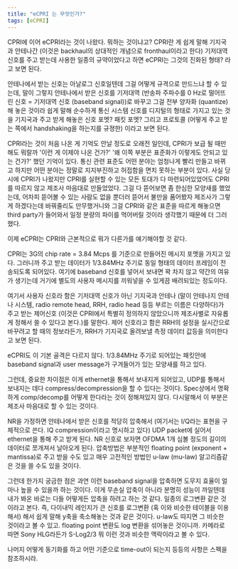 ```yaml
---
title: "eCPRI 는 무엇인가?"
tags: [eCPRI]
---
```


CPRI에 이어 eCPRI라는 것이 나왔다. 뭐하는 것이냐고? CPRI란 게 쉽게 말해 기지국과 안테나간 (이것은 backhaul의 상대적인 개념으로 fronthaul이라고 한다) 기저대역 신호를 주고 받는데 사용한 일종의 규약이었다고 하면 eCPRI는 그것의 진화된 형태? 라고 보면 된다.

안테나에서 받는 신호는 아날로그 신호일텐데 그걸 어떻게 규격으로 만드느냐 할 수 있는데, 말이 그렇지 안테나에서 받은 신호를 기저대역 (반송파 주파수를 0 Hz로 떨어뜨린 신호 = 기저대역 신호 (baseband signal))로 바꾸고 그걸 전부 양자화 (quantize) 해 놓은 것이라 쉽게 말해 순수하게 통신 시스템 신호를 디지털의 형태로 가지고 있는 것을 기지국과 주고 받게 해놓은 신호 포멧? 패킷 포멧? 그리고 프로토콜 (어떻게 주고 받는 쪽에서 handshaking을 하는지를 규졍한) 이라고 보면 된다.

CPRI라는 것이 처음 나온 게 기억도 안날 정도로 오래전 일인데, CPRI가 보급 될 때만 해도 뭐랄까 '이런 게 이제야 나온 건가?' '왜 이쪽 부분은 표준화가 이렇게도 안되고 있는 건가?' 했던 기억이 있다. 통신 관련 표준도 어떤 분야는 엄청나게 빨리 만들고 바뀌고 하지만 어떤 분야는 정말로 지지부진하고 허접함을 면치 못하는 부분이 있다. 사실 당시에 CPRI가 나왔지만 CPRI를 실현할 수 있는 모든 토대가 다 마련되어있었어도 CPRI를 따르지 않고 제조사 마음대로 만들었었다. 그걸 다 뜯어보면 좀 한심한 모양새를 했었는데, 어차피 뜯어볼 수 있는 사람도 없을 뿐더러 뜯어서 불만을 품어봤자 제조사가 그렇게 하겠다는데 바꿔줄리도 만무했거니와 그걸 CPRI와 같은 표준을 따르게 해놓으면 third party가 들어와서 일정 분량의 파이를 먹어버릴 것이라 생각했기 때문에 더 그러했다.

이제 eCPRI는 CPRI와 근본적으로 뭐가 다른가를 얘기해야할 것 같다. 

CPRI는 3G의 chip rate = 3.84 Mcps 를 기준으로 만들어진 메시지 포멧을 가지고 있다. 그러니까 주고 받는 데이터가 1/3.84MHz 주기로 동일 형태의 데이터 프레임이 전송되도록 되어있다. 여기에 baseband 신호를 넣어서 보내면 꽉 차지 않고 약간의 여유가 생기는데 거기에 별도의 사용자 메시지를 끼워넣을 수 있게끔 배려되있는 정도이다.

여기서 사용자 신호라 함은 기저대역 신호가 아닌 기지국과 안테나 (말이 안테나지 안테나 시스템, radio remote head, RRH, radio head 등등 부르는 이름은 다양하다)가 주고 받는 제어신호 (이것은 CPRI에서 특별히 정의하지 않았으니까 제조사별로 자유롭게 정해서 쓸 수 있다고 본다.)를 말한다. 제어 신호라고 함은 RRH의 설정을 실시간으로 바꾸려고 할 때의 정보라든가, RRH가 기지국로 올려보낼 측정 데이터 값등을 의미한다고 보면 된다.

eCPRI도 이 기본 골격은 다르지 않다. 1/3.84MHz 주기로 되어있는 패킷안에 baseband signal과 user message가 구겨들어가 있는 모양새를 하고 있다. 

그런데, 중요한 차이점은 이게 ethernet을 통해서 보내지게 되어있고, UDP를 통해서 보내지는 데다 compress/decompression을 할 수 있다는 것이다. Spec상에서 명확하게 comp/decomp를 어떻게 한다라는 것이 정해져있지 않다. 다시말해서 이 부분은 제조사 마음대로 할 수 있는 것이다. 

NR을 가정하면 안테나에서 받은 신호를 적당히 압축해서 (여기서는 I/Q라는 표현을 구체적으로 쓴다. IQ compression이라고 명시하고 있다) UDP packet에 실어서 ethernet을 통해 주고 받게 된다. NR 신호로 보자면 OFDMA 1개 심볼 정도의 길이의 데이터로 쪼개져서 날아오게 된다. 압축방법은 부분적인 floating point (exponent + mantissa)로 주고 받을 수도 있고 매우 고전적인 방법인 u-law (mu-law) 알고리즘같은 것을 쓸 수도 있을 것이다. 

그런데 한가지 궁금한 점은 과연 이런 baseband signal을 압축하면 도무지 효율이 얼마나 높을 수 있을까 하는 것이다. 이게 무손실 압축이 아니라 분명히 성능이 까일텐데 내가 봐온 바로는 다들 어떻게든 압축을 하려고 하는 것 같다. 일종의 로그변환 같은 것이라고 본다. 즉, 다이내믹 레인지가 큰 신호를 로그변환 (혹 이와 비슷한 테이블을 이용해서) 해서 쉽게 말해 y축을 축소해놓는 것과 같은 것이다. u-law도 따지면 그 비슷한 것이라고 볼 수 있고. floating point 변환도 log 변환을 섞어놓은 것이니까. 카메라로 따면 Sony HLG라든가 S-Log2/3 뭐 이런 것과 비슷한 맥락이라고 볼 수 있다.

나머지 어떻게 동기화를 하고 어떤 기준으로 time-out이 되는지 등등의 사항은 스펙을 참조하시라. 